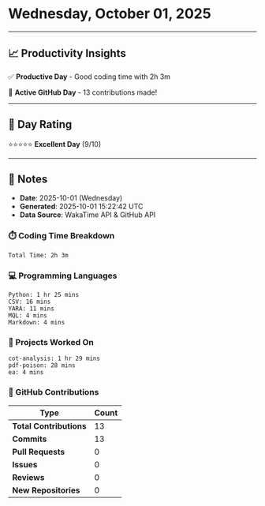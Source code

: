 # Wednesday, October 01, 2025

---

## 📈 Productivity Insights

✅ **Productive Day** - Good coding time with 2h 3m

🚀 **Active GitHub Day** - 13 contributions made!

---

## 🎯 Day Rating

⭐⭐⭐⭐⭐ **Excellent Day** (9/10)

---

## 📝 Notes

- **Date**: 2025-10-01 (Wednesday)
- **Generated**: 2025-10-01 15:22:42 UTC
- **Data Source**: WakaTime API & GitHub API


### ⏱️ Coding Time Breakdown

```
Total Time: 2h 3m
```

### 💻 Programming Languages

```
Python: 1 hr 25 mins
CSV: 16 mins
YARA: 11 mins
MQL: 4 mins
Markdown: 4 mins
```

### 📂 Projects Worked On

```
cot-analysis: 1 hr 29 mins
pdf-poison: 28 mins
ea: 4 mins

```


### 🐙 GitHub Contributions

| Type | Count |
|------|-------|
| **Total Contributions** | 13 |
| **Commits** | 13 |
| **Pull Requests** | 0 |
| **Issues** | 0 |
| **Reviews** | 0 |
| **New Repositories** | 0 |


